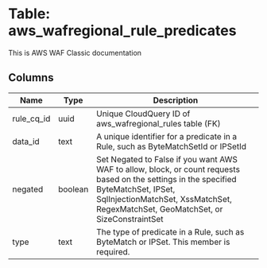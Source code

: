 
# Table: aws_wafregional_rule_predicates
This is AWS WAF Classic documentation
## Columns
| Name        | Type           | Description  |
| ------------- | ------------- | -----  |
|rule_cq_id|uuid|Unique CloudQuery ID of aws_wafregional_rules table (FK)|
|data_id|text|A unique identifier for a predicate in a Rule, such as ByteMatchSetId or IPSetId|
|negated|boolean|Set Negated to False if you want AWS WAF to allow, block, or count requests based on the settings in the specified ByteMatchSet, IPSet, SqlInjectionMatchSet, XssMatchSet, RegexMatchSet, GeoMatchSet, or SizeConstraintSet|
|type|text|The type of predicate in a Rule, such as ByteMatch or IPSet.  This member is required.|
